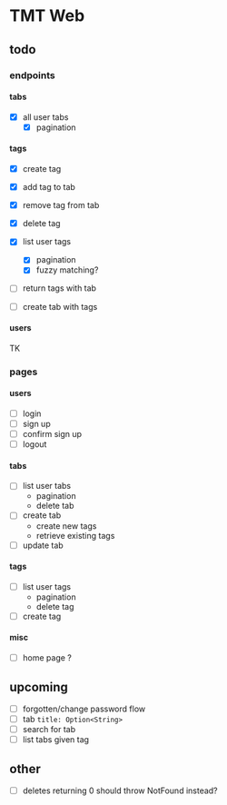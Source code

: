 # TMT Web

## todo

### endpoints

#### tabs

- [x] all user tabs
  - [x] pagination

#### tags

- [x] create tag
- [x] add tag to tab
- [x] remove tag from tab
- [x] delete tag
- [x] list user tags

  - [x] pagination
  - [x] fuzzy matching?

- [ ] return tags with tab
- [ ] create tab with tags

#### users

TK

### pages

#### users

- [ ] login
- [ ] sign up
- [ ] confirm sign up
- [ ] logout

#### tabs

- [ ] list user tabs
  - pagination
  - delete tab
- [ ] create tab
  - create new tags
  - retrieve existing tags
- [ ] update tab

#### tags

- [ ] list user tags
  - pagination
  - delete tag
- [ ] create tag

#### misc

- [ ] home page ?

## upcoming

- [ ] forgotten/change password flow
- [ ] tab `title: Option<String>`
- [ ] search for tab
- [ ] list tabs given tag

## other

- [ ] deletes returning 0 should throw NotFound instead?
